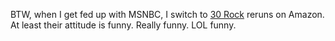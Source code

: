 BTW, when I get fed up with MSNBC, I switch to <a href="https://en.wikipedia.org/wiki/30_Rock">30 Rock</a> reruns on Amazon. At least their attitude is funny. Really funny. LOL funny. 
